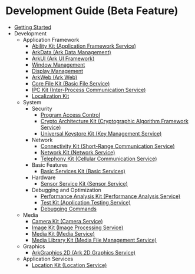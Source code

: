 # Development Guide (Beta Feature)

- [Getting Started](cj-start/README.md)
- Development
    - Application Framework
        - [Ability Kit (Application Framework Service)](application-models/README.md)
        - [ArkData (Ark Data Management)](database/README.md)
        - [ArkUI (Ark UI Framework)](arkui-cj/README.md)
        - [Window Management](windowmanager/README.md)
        - [Display Management](displaymanager/README.md)
        - [ArkWeb (Ark Web)](web/README.md)
        - [Core File Kit (Basic File Service)](file-management/README.md)
        - [IPC Kit (Inter-Process Communication Service)](ipc/README.md)
        - [Localization Kit](internationalization/README.md)
    - System
        - Security
            - [Program Access Control](security/AccessToken/README.md)
            - [Crypto Architecture Kit (Cryptographic Algorithm Framework Service)](security/CryptoArchitectureKit/README.md)
            - [Universal Keystore Kit (Key Management Service)](security/UniversalKeystoreKit/README.md)
        - Network
            - [Connectivity Kit (Short-Range Communication Service)](connectivity/README.md)
            - [Network Kit (Network Service)](network/README.md)
            - [Telephony Kit (Cellular Communication Service)](telephony/README.md)
        - Basic Features
            - [Basic Services Kit (Basic Services)](basic-services/README.md)
        - Hardware
            - [Sensor Service Kit (Sensor Service)](device/sensor/README.md)
        - Debugging and Optimization
            - [Performance Analysis Kit (Performance Analysis Service)](dfx/README.md)
            - [Test Kit (Application Testing Service)](application-test/README.md)
            - [Debugging Commands](tools/README.md)
    - Media
        - [Camera Kit (Camera Service)](media/camera/README.md)
        - [Image Kit (Image Processing Service)](media/image/README.md)
        - [Media Kit (Media Service)](media/media/README.md)
        - [Media Library Kit (Media File Management Service)](media/medialibrary/README.md)
    - Graphics
        - [ArkGraphics 2D (Ark 2D Graphics Service)](graphics/README.md)
    - Application Services
        - [Location Kit (Location Service)](location/README.md)